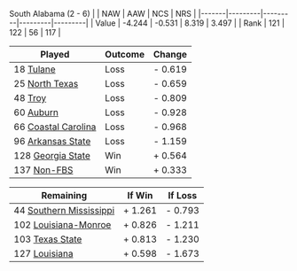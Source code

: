 South Alabama (2 - 6)
|       |   NAW   |   AAW   |   NCS   |   NRS   |
|-------|---------|---------|---------|---------|
| Value |  -4.244 |  -0.531 |   8.319 |   3.497 |
| Rank  |     121 |     122 |      56 |     117 |

| Played                    | Outcome    |  Change  |
|---------------------------|------------|----------|
|  18 [Tulane                ](Tulane.md)| Loss       | -  0.619 |
|  25 [North Texas           ](NorthTexas.md)| Loss       | -  0.659 |
|  48 [Troy                  ](Troy.md)| Loss       | -  0.809 |
|  60 [Auburn                ](Auburn.md)| Loss       | -  0.928 |
|  66 [Coastal Carolina      ](CoastalCarolina.md)| Loss       | -  0.968 |
|  96 [Arkansas State        ](ArkansasState.md)| Loss       | -  1.159 |
| 128 [Georgia State         ](GeorgiaState.md)| Win        | +  0.564 |
| 137 [Non-FBS               ](NonFBS.md)| Win        | +  0.333 |

| Remaining                 |  If Win  |  If Loss |
|---------------------------|----------|----------|
|  44 [Southern Mississippi  ](SouthernMississippi.md)| +  1.261 | -  0.793 |
| 102 [Louisiana-Monroe      ](LouisianaMonroe.md)| +  0.826 | -  1.211 |
| 103 [Texas State           ](TexasState.md)| +  0.813 | -  1.230 |
| 127 [Louisiana             ](Louisiana.md)| +  0.598 | -  1.673 |

